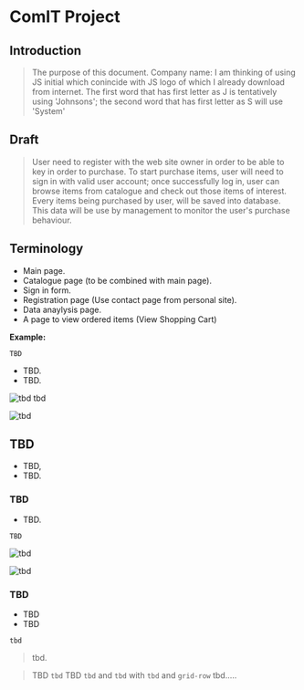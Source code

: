# ComIT Project

## Introduction
> The purpose of this document.
> Company name: I am thinking of using JS initial which conincide with JS logo of which I already download from internet. The first word that has first letter as J is tentatively using 'Johnsons'; the second word that has first letter as S will use 'System'

## Draft
> User need to register with the web site owner in order to be able to key in order to purchase. To start purchase items, user will need to sign in with valid user account; once successfully log in, user can browse items from catalogue and check out those items of interest. Every items being purchased by user, will be saved into database. This data will be use by management to monitor the user's purchase behaviour.

## Terminology
* Main page.
* Catalogue page (to be combined with main page).
* Sign in form.
* Registration page (Use contact page from personal site).
* Data anaylysis page.
* A page to view ordered items (View Shopping Cart)

**Example:**
```tbd
TBD
```
* TBD.
* TBD.

![tbd tbd](./img/grid_term.png)


![tbd](./img/grid-names.png)


## TBD
* TBD,
* TBD.


### TBD
* TBD.

```tbd
TBD
```

![tbd](./img/implicit-tracks.png)

![tbd](./img/grid-auto-flow-row.png)

### TBD
* TBD
* TBD

```tbd
tbd
```

> tbd.


> TBD `tbd` TBD `tbd` and `tbd` with `tbd` and `grid-row` tbd.....

